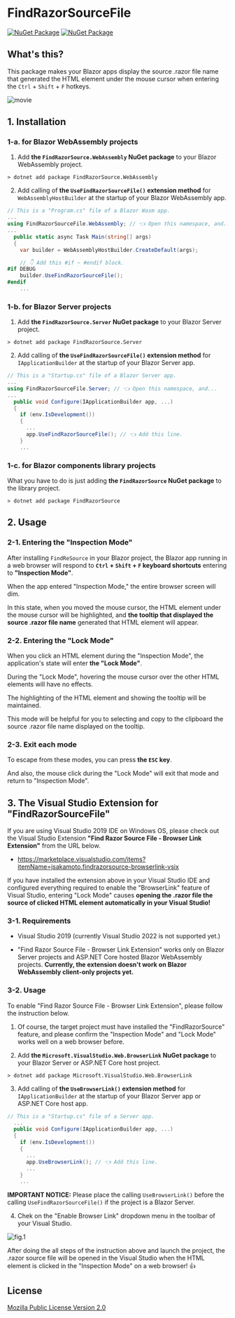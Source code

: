 ﻿# FindRazorSourceFile

[![NuGet Package](https://img.shields.io/nuget/v/FindRazorSourceFile.WebAssembly.svg?label=for+Blazor+WebAssembly)](https://www.nuget.org/packages/FindRazorSourceFile.WebAssembly/) [![NuGet Package](https://img.shields.io/nuget/v/FindRazorSourceFile.Server.svg?label=for+Blazor+Server)](https://www.nuget.org/packages/FindRazorSourceFile.Server/)

## What's this?

This package makes your Blazor apps display the source .razor file name that generated the HTML element under the mouse cursor when entering the `Ctrl` + `Shift` + `F` hotkeys.

![movie](https://raw.githubusercontent.com/jsakamoto/FindRazorSourceFile/master/.assets/movie-001.gif)

## 1. Installation

### 1-a. for Blazor WebAssembly projects

1. Add **the `FindRazorSource.WebAssembly` NuGet package** to your Blazor WebAssembly project.

```shell
> dotnet add package FindRazorSource.WebAssembly
```

2. Add calling of **the `UseFindRazorSourceFile()` extension method** for `WebAssemblyHostBuilder` at the startup of your Blazor WebAssembly app.

```csharp
// This is a "Program.cs" file of a Blazor Wasm app.
...
using FindRazorSourceFile.WebAssembly; // 👈 Open this namespace, and...
...
  public static async Task Main(string[] args)
  {
    var builder = WebAssemblyHostBuilder.CreateDefault(args);

    // 👇 Add this #if ~ #endif block.
#if DEBUG
    builder.UseFindRazorSourceFile();
#endif
    ...
```

### 1-b. for Blazor Server projects

1. Add **the `FindRazorSource.Server` NuGet package** to your Blazor Server project.

```shell
> dotnet add package FindRazorSource.Server
```

2. Add calling of **the `UseFindRazorSourceFile()` extension method** for `IApplicationBuilder` at the startup of your Blazor Server app.

```csharp
// This is a "Startup.cs" file of a Blazor Server app.
...
using FindRazorSourceFile.Server; // 👈 Open this namespace, and...
...
  public void Configure(IApplicationBuilder app, ...)
  {
    if (env.IsDevelopment())
    {
      ...      
      app.UseFindRazorSourceFile(); // 👈 Add this line.
    }
    ...
```

### 1-c. for Blazor components library projects

What you have to do is just adding **the `FindRazorSource` NuGet package** to the library project.

```shell
> dotnet add package FindRazorSource
```

## 2. Usage

### 2-1. Entering the "Inspection Mode"

After installing `FindReSource` in your Blazor project, the Blazor app running in a web browser will respond to **`Ctrl` + `Shift` + `F` keyboard shortcuts** entering to **"Inspection Mode"**.

When the app entered "Inspection Mode," the entire browser screen will dim.

In this state, when you moved the mouse cursor, the HTML element under the mouse cursor will be highlighted, and **the tooltip that displayed the source .razor file name** generated that HTML element will appear.

### 2-2. Entering the "Lock Mode"

When you click an HTML element during the "Inspection Mode", the application's state will enter **the "Lock Mode"**.

During the "Lock Mode", hovering the mouse cursor over the other HTML elements will have no effects.

The highlighting of the HTML element and showing the tooltip will be maintained.

This mode will be helpful for you to selecting and copy to the clipboard the source .razor file name displayed on the tooltip.

### 2-3. Exit each mode

To escape from these modes, you can press **the `ESC` key**.

And also, the mouse click during the "Lock Mode" will exit that mode and return to "Inspection Mode".

## 3. The Visual Studio Extension for "FindRazorSourceFile"

If you are using Visual Studio 2019 IDE on Windows OS, please check out the Visual Studio Extension **"Find Razor Source File - Browser Link Extension"** from the URL below.

- https://marketplace.visualstudio.com/items?itemName=jsakamoto.findrazorsource-browserlink-vsix

If you have installed the extension above in your Visual Studio IDE and configured everything required to enable the "BrowserLink" feature of Visual Studio, entering "Lock Mode" causes **opening the .razor file the source of clicked HTML element automatically in your Visual Studio!**

### 3-1. Requirements

- Visual Studio 2019 (currently Visual Studio 2022 is not supported yet.)

- "Find Razor Source File - Browser Link Extension" works only on Blazor Server projects and ASP.NET Core hosted Blazor WebAssembly projects. **Currently, the extension doesn't work on Blazor WebAssembly client-only projects yet.**

### 3-2. Usage

To enable "Find Razor Source File - Browser Link Extension", please follow the instruction below.

1. Of course, the target project must have installed the "FindRazorSource" feature, and please confirm the "Inspection Mode" and "Lock Mode" works well on a web browser before.

2. Add **the `Microsoft.VisualStudio.Web.BrowserLink` NuGet package** to your Blazor Server or ASP.NET Core host project.

```shell
> dotnet add package Microsoft.VisualStudio.Web.BrowserLink
```

3. Add calling of **the `UseBrowserLink()` extension method** for `IApplicationBuilder` at the startup of your Blazor Server app or ASP.NET Core host app.

```csharp
// This is a "Startup.cs" file of a Server app.
  ...
  public void Configure(IApplicationBuilder app, ...)
  {
    if (env.IsDevelopment())
    {
      ...      
      app.UseBrowserLink(); // 👈 Add this line.
      ...
    }
    ...
```

**IMPORTANT NOTICE:** Please place the calling `UseBrowserLink()` before the calling `UseFindRazorSourceFile()` if the project is a Blazor Server.

4. Chek on the "Enable Browser Link" dropdown menu in the toolbar of your Visual Studio.

![fig.1](https://raw.githubusercontent.com/jsakamoto/FindRazorSourceFile/master/.assets/fig.1.png)

After doing the all steps of the instruction above and launch the project, the .razor source file will be opened in the Visual Studio when the HTML element is clicked in the "Inspection Mode" on a web browser! 👍

## License

[Mozilla Public License Version 2.0](https://github.com/jsakamoto/FindRazorSourceFile/blob/master/LICENSE.txt)